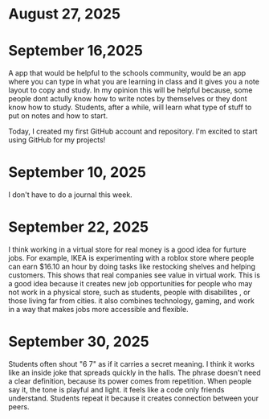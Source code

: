 # August 27, 2025
# September 16,2025 
A app that would be helpful to the schools community, would be an app where you can type in what you are learning in class and it gives you a note layout to copy and study. In my opinion this will be helpful because, some people dont actully know how to write notes by themselves or they dont know how to study. Students, after a while, will learn what type of stuff to put on notes and how to start.

Today, I created my first GitHub account and repository. I'm excited to start using GitHub for my projects!
# September 10, 2025
I don't have to do a journal this week.
# September 22, 2025
I think working in a virtual store for real money is a good idea for furture jobs. For example, IKEA is experimenting with a roblox store where people can earn $16.10 an hour by doing tasks like restocking shelves and helping customers. This shows that real companies see value in virtual work. This is a good idea because it creates new job opportunities for people who may not work in a physical store, such as students, people with disabilites , or those living far from cities. it also combines technology, gaming, and work in a way that makes jobs more accessible and flexible.
# September 30, 2025
Students often shout "6 7" as if it carries a secret meaning. I think it works like an inside joke that spreads quickly in the halls. The phrase doesn't need a clear definition, because its power comes from repetition. When people say it, the tone is playful and light. it feels like a code only friends understand.  Students repeat it because it creates connection between your peers.
